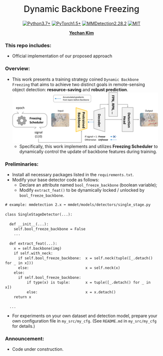 <h1 align="center" style="font-weight: 500; line-height: 1.4;">
  Dynamic Backbone Freezing 
</h1>

<p align="center">
  <a href="#"><img alt="Python3.7+" src="https://img.shields.io/badge/Python-3.7+-blue?logo=python&logoColor=white"></a>
  <a href="#"><img alt="PyTorch1.5+" src="https://img.shields.io/badge/PyTorch-1.5+-orange?logo=pytorch&logoColor=white"></a>
  <a href="#"><img alt="MMDetection2.28.2" src="https://img.shields.io/badge/MMDetection-2.28.2-red?logo=mmdetection&logoColor=white"></a>
  <a href="#"><img alt="MIT" src="https://img.shields.io/badge/License-MIT-green?logo=MIT"></a>
</p>

<p align="center">
  <b><a href="https://github.com/unique-chan">Yechan Kim</a></b>
</p>


### This repo includes:
- Official implementation of our proposed approach

### Overview:
- This work presents a training strategy coined `Dynamic Backbone Freezing` that aims to achieve two distinct goals in remote-sensing object detection: **resource-saving** and **robust prediction**.
![Overview_Figure](./my_src/Overview_DBF.png)
  - Specifically, this work implements and utilizes **Freezing Scheduler** to dynamically control the update of backbone features during training.

### Preliminaries:
- Install all necessary packages listed in the `requirements.txt`. 
- Modify your base detector code as follows:
  - Declare an attribute named `bool_freeze_backbone` (boolean variable);
  - Modify `extract_feat()` to be dynamically locked / unlocked by `bool_freeze_backbone`. 
~~~
# example: mmdetection 2.x ➡️ mmdet/models/detectors/single_stage.py

class SingleStageDetector(...):

  def __init__(...):
    self.bool_freeze_backbone = False
    ...
  
  def extract_feat(...):
    x = self.backbone(img)
    if self.with_neck:
      if self.bool_freeze_backbone:  x = self.neck(tuple([_.detach() for _ in x]))
      else:                          x = self.neck(x)
    else:
      if self.bool_freeze_backbone:  
          if type(x) is tuple:       x = tuple([_.detach() for _ in x])
          else:                      x = x.detach()
    return x
  
  ...
~~~
- For experiments on your own dataset and detection model, prepare your own configuration file in `my_src/my_cfg`. (See `README.md` in `my_src/my_cfg` for details.)

### Announcement:
- Code under construction.
